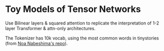 # Toy Models of Tensor Networks
Use Bilinear layers &amp; squared attention to replicate the interpretation of 1-2 layer Transformer &amp; attn-only architectures.

The Tokenizer has 10k vocab, using the most common words in tinystories (from [Noa Nabeshima's repo](https://github.com/noanabeshima/tinymodel)).